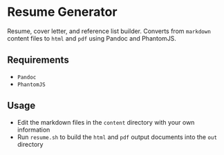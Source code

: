# Resume Generator

Resume, cover letter, and reference list builder. Converts from
`markdown` content files to `html` and `pdf` using Pandoc and
PhantomJS.

## Requirements

- `Pandoc`
- `PhantomJS`

## Usage

- Edit the markdown files in the `content` directory with your own
  information
- Run `resume.sh` to build the `html` and `pdf` output documents into
  the `out` directory

